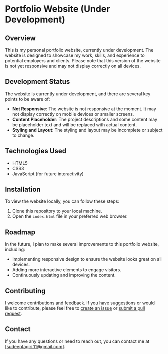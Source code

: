 # Portfolio Website (Under Development)

## Overview

This is my personal portfolio website, currently under development. The website is designed to showcase my work, skills, and experience to potential employers and clients. Please note that this version of the website is not yet responsive and may not display correctly on all devices.

## Development Status

The website is currently under development, and there are several key points to be aware of:

- **Not Responsive**: The website is not responsive at the moment. It may not display correctly on mobile devices or smaller screens.
- **Content Placeholder**: The project descriptions and some content may be placeholder text and will be replaced with actual content.
- **Styling and Layout**: The styling and layout may be incomplete or subject to change.

## Technologies Used

- HTML5
- CSS3
- JavaScript (for future interactivity)

## Installation

To view the website locally, you can follow these steps:

1. Clone this repository to your local machine.
2. Open the `index.html` file in your preferred web browser.

## Roadmap

In the future, I plan to make several improvements to this portfolio website, including:

- Implementing responsive design to ensure the website looks great on all devices.
- Adding more interactive elements to engage visitors.
- Continuously updating and improving the content.

## Contributing

I welcome contributions and feedback. If you have suggestions or would like to contribute, please feel free to [create an issue](link-to-issue-tracker) or [submit a pull request](link-to-repo-pulls).

## Contact

If you have any questions or need to reach out, you can contact me at [sudeeptagiri.11@gmail.com].
